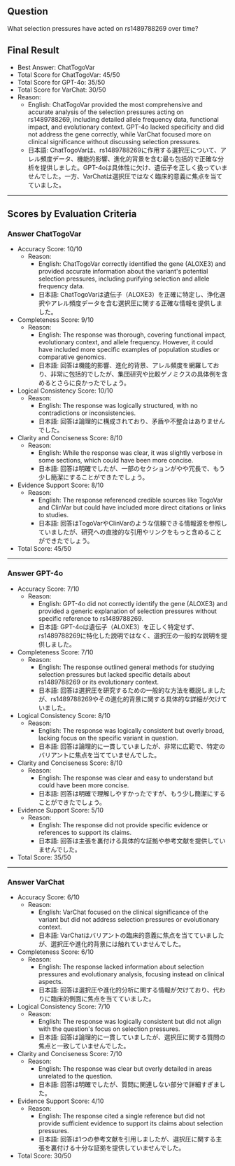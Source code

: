## Question

What selection pressures have acted on rs1489788269 over time?

## Final Result

- Best Answer: ChatTogoVar
- Total Score for ChatTogoVar: 45/50
- Total Score for GPT-4o: 35/50
- Total Score for VarChat: 30/50
- Reason:
  - English: ChatTogoVar provided the most comprehensive and accurate analysis of the selection pressures acting on rs1489788269, including detailed allele frequency data, functional impact, and evolutionary context. GPT-4o lacked specificity and did not address the gene correctly, while VarChat focused more on clinical significance without discussing selection pressures.
  - 日本語: ChatTogoVarは、rs1489788269に作用する選択圧について、アレル頻度データ、機能的影響、進化的背景を含む最も包括的で正確な分析を提供しました。GPT-4oは具体性に欠け、遺伝子を正しく扱っていませんでした。一方、VarChatは選択圧ではなく臨床的意義に焦点を当てていました。

---

## Scores by Evaluation Criteria

### Answer ChatTogoVar
- Accuracy Score: 10/10
  - Reason: 
    - English: ChatTogoVar correctly identified the gene (ALOXE3) and provided accurate information about the variant's potential selection pressures, including purifying selection and allele frequency data.
    - 日本語: ChatTogoVarは遺伝子（ALOXE3）を正確に特定し、浄化選択やアレル頻度データを含む選択圧に関する正確な情報を提供しました。
- Completeness Score: 9/10
  - Reason: 
    - English: The response was thorough, covering functional impact, evolutionary context, and allele frequency. However, it could have included more specific examples of population studies or comparative genomics.
    - 日本語: 回答は機能的影響、進化的背景、アレル頻度を網羅しており、非常に包括的でしたが、集団研究や比較ゲノミクスの具体例を含めるとさらに良かったでしょう。
- Logical Consistency Score: 10/10
  - Reason: 
    - English: The response was logically structured, with no contradictions or inconsistencies.
    - 日本語: 回答は論理的に構成されており、矛盾や不整合はありませんでした。
- Clarity and Conciseness Score: 8/10
  - Reason: 
    - English: While the response was clear, it was slightly verbose in some sections, which could have been more concise.
    - 日本語: 回答は明確でしたが、一部のセクションがやや冗長で、もう少し簡潔にすることができたでしょう。
- Evidence Support Score: 8/10
  - Reason: 
    - English: The response referenced credible sources like TogoVar and ClinVar but could have included more direct citations or links to studies.
    - 日本語: 回答はTogoVarやClinVarのような信頼できる情報源を参照していましたが、研究への直接的な引用やリンクをもっと含めることができたでしょう。
- Total Score: 45/50

---

### Answer GPT-4o
- Accuracy Score: 7/10
  - Reason: 
    - English: GPT-4o did not correctly identify the gene (ALOXE3) and provided a generic explanation of selection pressures without specific reference to rs1489788269.
    - 日本語: GPT-4oは遺伝子（ALOXE3）を正しく特定せず、rs1489788269に特化した説明ではなく、選択圧の一般的な説明を提供しました。
- Completeness Score: 7/10
  - Reason: 
    - English: The response outlined general methods for studying selection pressures but lacked specific details about rs1489788269 or its evolutionary context.
    - 日本語: 回答は選択圧を研究するための一般的な方法を概説しましたが、rs1489788269やその進化的背景に関する具体的な詳細が欠けていました。
- Logical Consistency Score: 8/10
  - Reason: 
    - English: The response was logically consistent but overly broad, lacking focus on the specific variant in question.
    - 日本語: 回答は論理的に一貫していましたが、非常に広範で、特定のバリアントに焦点を当てていませんでした。
- Clarity and Conciseness Score: 8/10
  - Reason: 
    - English: The response was clear and easy to understand but could have been more concise.
    - 日本語: 回答は明確で理解しやすかったですが、もう少し簡潔にすることができたでしょう。
- Evidence Support Score: 5/10
  - Reason: 
    - English: The response did not provide specific evidence or references to support its claims.
    - 日本語: 回答は主張を裏付ける具体的な証拠や参考文献を提供していませんでした。
- Total Score: 35/50

---

### Answer VarChat
- Accuracy Score: 6/10
  - Reason: 
    - English: VarChat focused on the clinical significance of the variant but did not address selection pressures or evolutionary context.
    - 日本語: VarChatはバリアントの臨床的意義に焦点を当てていましたが、選択圧や進化的背景には触れていませんでした。
- Completeness Score: 6/10
  - Reason: 
    - English: The response lacked information about selection pressures and evolutionary analysis, focusing instead on clinical aspects.
    - 日本語: 回答は選択圧や進化的分析に関する情報が欠けており、代わりに臨床的側面に焦点を当てていました。
- Logical Consistency Score: 7/10
  - Reason: 
    - English: The response was logically consistent but did not align with the question's focus on selection pressures.
    - 日本語: 回答は論理的に一貫していましたが、選択圧に関する質問の焦点と一致していませんでした。
- Clarity and Conciseness Score: 7/10
  - Reason: 
    - English: The response was clear but overly detailed in areas unrelated to the question.
    - 日本語: 回答は明確でしたが、質問に関連しない部分で詳細すぎました。
- Evidence Support Score: 4/10
  - Reason: 
    - English: The response cited a single reference but did not provide sufficient evidence to support its claims about selection pressures.
    - 日本語: 回答は1つの参考文献を引用しましたが、選択圧に関する主張を裏付ける十分な証拠を提供していませんでした。
- Total Score: 30/50